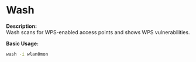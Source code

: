 # Wash

**Description:**  
Wash scans for WPS-enabled access points and shows WPS vulnerabilities.

**Basic Usage:**
```bash
wash -i wlan0mon
```